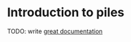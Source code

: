 # Introduction to piles

TODO: write [great documentation](http://jacobian.org/writing/great-documentation/what-to-write/)
